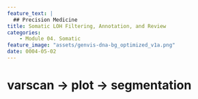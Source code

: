 ```yaml
---
feature_text: |
  ## Precision Medicine
title: Somatic LOH Filtering, Annotation, and Review
categories:
    - Module 04. Somatic
feature_image: "assets/genvis-dna-bg_optimized_v1a.png"
date: 0004-05-02
---
```


# varscan -> plot -> segmentation
